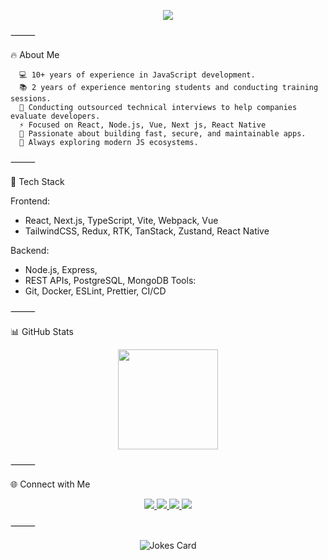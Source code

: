 <!-- Banner -->


<p align="center">
  <img src="https://readme-typing-svg.herokuapp.com?size=30&duration=3000&color=00BFFF&center=true&vCenter=true&padding=5&lines=%20%20Hi+there%2C+I'm+Alexey+%F0%9F%91%8B;Senior+Developer;10%2B+Years+Experience;React+%7C+Node.js;Welcome+to+my+GitHub!" />
</p>



⸻

🔥 About Me

	  💻 10+ years of experience in JavaScript development.
      📚 2 years of experience mentoring students and conducting training sessions.
      🤝 Conducting outsourced technical interviews to help companies evaluate developers.
	  ⚡ Focused on React, Node.js, Vue, Next js, React Native
	  🚀 Passionate about building fast, secure, and maintainable apps.
	  🌱 Always exploring modern JS ecosystems.

⸻

🚀 Tech Stack

Frontend:
  - React, Next.js, TypeScript, Vite, Webpack, Vue
  - TailwindCSS, Redux, RTK, TanStack, Zustand, React Native

Backend:
  - Node.js, Express,
  - REST APIs, PostgreSQL, MongoDB
Tools:
  - Git, Docker, ESLint, Prettier, CI/CD


⸻

📊 GitHub Stats

<p align="center">
  <img src="https://github-readme-stats.vercel.app/api?username=AlexeyShaykov&show_icons=true&theme=radical" height="160" />
</p>



⸻

🌐 Connect with Me

<p align="center">
  <a href="https://github.com/AlexeyShaykov" target="_blank">
    <img src="https://img.shields.io/badge/GitHub-000?style=for-the-badge&logo=github&logoColor=white" />
  </a>
  <a href="mailto:kayfolom69@gmail.com" target="_blank">
    <img src="https://img.shields.io/badge/Email-D14836?style=for-the-badge&logo=gmail&logoColor=white" />
  </a>
   <a href="https://linkedin.com/in/alexey-shaykov-77104a163" target="_blank">
    <img src="https://img.shields.io/badge/LinkedIn-0077B5?style=for-the-badge&logo=linkedin&logoColor=white" />
  </a>
   <a href="https://t.me/alexey_shaykov" target="_blank">
    <img src="https://img.shields.io/badge/Telegram-26A5E4?style=for-the-badge&logo=linkedin&logoColor=white" />
  </a>
</p>



⸻


<p align="center">
  <img src="https://readme-jokes.vercel.app/api?hideBorder=true&theme=tokyonight" alt="Jokes Card" />
</p>
